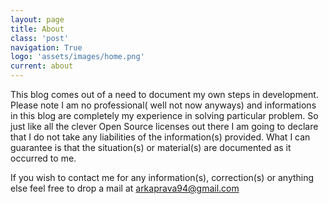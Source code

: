 ```yaml
---
layout: page
title: About
class: 'post'
navigation: True
logo: 'assets/images/home.png'
current: about
---
```


This blog comes out of a need to document my own steps in development. Please note I am no professional( well not now anyways) and informations in this blog are completely my experience in solving particular problem. So just like all the clever Open Source licenses out there I am going to declare that I do not take any liabilities of the information(s) provided. What I can guarantee is that the situation(s) or material(s) are documented as it occurred to me.

If you wish to contact me for any information(s), correction(s) or anything else feel free to drop a mail at [arkaprava94@gmail.com](mailto:arkaprava94@gmail.com)
